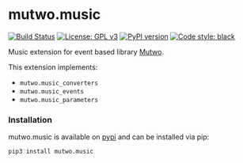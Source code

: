 # mutwo.music

[![Build Status](https://circleci.com/gh/mutwo-org/mutwo.music.svg?style=shield)](https://circleci.com/gh/mutwo-org/mutwo.music)
[![License: GPL v3](https://img.shields.io/badge/License-GPLv3-blue.svg)](https://www.gnu.org/licenses/gpl-3.0)
[![PyPI version](https://badge.fury.io/py/mutwo.music.svg)](https://badge.fury.io/py/mutwo.music)
[![Code style: black](https://img.shields.io/badge/code%20style-black-000000.svg)](https://github.com/psf/black)

Music extension for event based library [Mutwo](https://github.com/mutwo-org/mutwo).

This extension implements:

- `mutwo.music_converters`
- `mutwo.music_events`
- `mutwo.music_parameters`

### Installation

mutwo.music is available on [pypi](https://pypi.org/project/mutwo.music/) and can be installed via pip:

```sh
pip3 install mutwo.music
```
